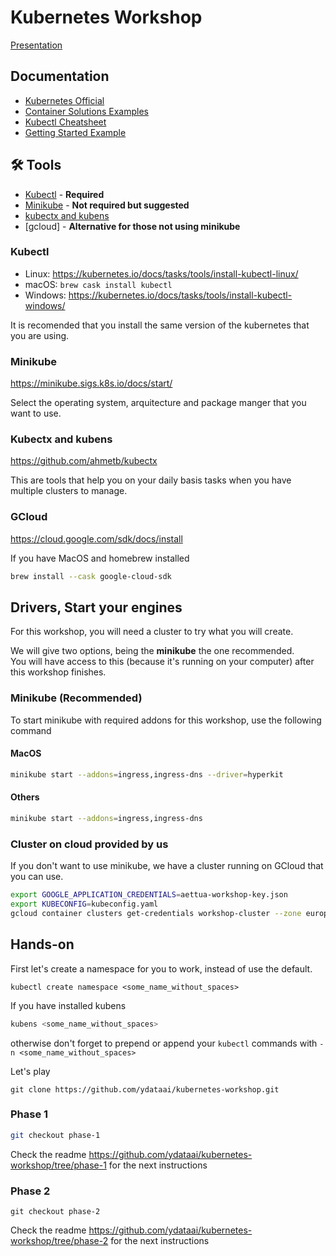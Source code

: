# Kubernetes Workshop

[Presentation](https://docs.google.com/presentation/d/1BuB8xiFdeyI5P2Ah3rxulteG23i89daxX5UTyOgWq8Y/edit?usp=sharing)

## Documentation

- [Kubernetes Official](https://kubernetes.io/docs/concepts/)
- [Container Solutions Examples](https://k8s-examples.container-solutions.com/examples/)
- [Kubectl Cheatsheet](https://kubernetes.io/docs/reference/kubectl/cheatsheet/)
- [Getting Started Example](https://www.freecodecamp.org/news/the-kubernetes-handbook/)

## 🛠️ Tools

- [Kubectl](#-kubectl) - **Required**
- [Minikube](#-minikube) - **Not required but suggested**
- [kubectx and kubens](#-kubectx-and-kubens)
- [gcloud] - **Alternative for those not using minikube**


### Kubectl

- Linux: https://kubernetes.io/docs/tasks/tools/install-kubectl-linux/
- macOS: `brew cask install kubectl`
- Windows: https://kubernetes.io/docs/tasks/tools/install-kubectl-windows/

It is recomended that you install the same version of the kubernetes that you are using.

### Minikube

https://minikube.sigs.k8s.io/docs/start/

Select the operating system, arquitecture and package manger that you want to use.

### Kubectx and kubens

https://github.com/ahmetb/kubectx

This are tools that help you on your daily basis tasks when you have multiple clusters to manage.

### GCloud

https://cloud.google.com/sdk/docs/install

If you have MacOS and homebrew installed

```bash
brew install --cask google-cloud-sdk
```

## Drivers, Start your engines

For this workshop, you will need a cluster to try what you will create.

We will give two options, being the **minikube** the one recommended.  
You will have access to this (because it's running on your computer) after this workshop finishes.

### Minikube (Recommended)

To start minikube with required addons for this workshop, use the following command

#### MacOS

```bash
minikube start --addons=ingress,ingress-dns --driver=hyperkit
```

#### Others

```bash
minikube start --addons=ingress,ingress-dns
```

### Cluster on cloud provided by us

If you don't want to use minikube, we have a cluster running on GCloud that you can use.

```bash
export GOOGLE_APPLICATION_CREDENTIALS=aettua-workshop-key.json
export KUBECONFIG=kubeconfig.yaml
gcloud container clusters get-credentials workshop-cluster --zone europe-southwest1
````


## Hands-on

First let's create a namespace for you to work, instead of use the default.

```
kubectl create namespace <some_name_without_spaces>
```

If you have installed kubens 

```bash
kubens <some_name_without_spaces>
```

otherwise don't forget to prepend or append your `kubectl` commands with `-n <some_name_without_spaces>`

Let's play

```
git clone https://github.com/ydataai/kubernetes-workshop.git
```

### Phase 1

```bash
git checkout phase-1
```

Check the readme https://github.com/ydataai/kubernetes-workshop/tree/phase-1 for the next instructions

### Phase 2

```
git checkout phase-2
```

Check the readme https://github.com/ydataai/kubernetes-workshop/tree/phase-2 for the next instructions
